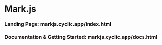 # Mark.js

### Landing Page: markjs.cyclic.app/index.html

### Documentation & Getting Started: markjs.cyclic.app/docs.html
